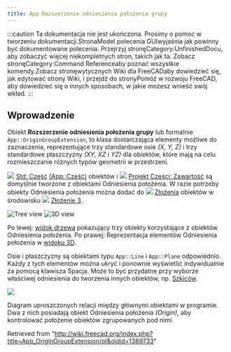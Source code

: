 ```yaml
---
title: App Rozszerzenie odniesienia położenia grupy
---
```


:::caution
Ta dokumentacja nie jest ukończona. Prosimy o pomoc w tworzeniu dokumentacji.StronaModel polecenia GUIwyjaśnia jak powinny być dokumentowane polecenia. Przejrzyj stronęCategory:UnfinishedDocu, aby zobaczyć więcej niekompletnych stron, takich jak ta. Zobacz stronęCategory:Command Referenceaby poznać wszystkie komendy.Zobacz stronęwytycznych Wiki dla FreeCADaby dowiedzieć się, jak edytować strony Wiki, i przejdź do stronyPomóż w rozwoju FreeCAD, aby dowiedzieć się o innych sposobach, w jakie możesz wnieść swój wkład.
:::

## Wprowadzenie

Obiekt **Rozszerzenie odniesienia położenia grupy** lub formalnie `App::OriginGroupExtension`, to klasa dostarczająca elementy możliwe do zaznaczenia, reprezentujące trzy standardowe osie _(X, Y, Z)_ i trzy standardowe płaszczyzny _(XY, XZ i YZ)_ dla obiektów, które mają na celu rozmieszczanie różnych typów geometrii w przestrzeni.

![](/images/Std_Part.svg) [Std: Część](/Std_Part/pl "Std Part/pl") [(App: Część)](/App_Part/pl "App Part/pl") obiektów i
![](/images/PartDesign_Body.svg) [Projekt Części: Zawartość](/PartDesign_Body/pl "PartDesign Body/pl") są domyślnie tworzone z obiektami Odniesienia położenia. W razie potrzeby obiekty Odniesienia położenia można dodać do ![](/images/Assembly_Assembly_Tree.svg) [Złożenia](/Assembly3_CreateAssembly/pl "Assembly3 CreateAssembly/pl") obiektów w środowisku ![](/images/Assembly3_workbench_icon.svg) [Złożenie 3](/Assembly3_Workbench/pl "Assembly3 Workbench/pl").

![Tree view](/images/App_OriginGroupExtension_example.png) ![3D view](/images/App_OriginGroupExtension-02.png)

Po lewej: [widok drzewa](/Tree_view/pl "Tree view/pl") pokazujący trzy obiekty korzystające z obiektów Odniesienia położenia. Po prawej: Reprezentacja elementów Odniesienia położenia w [widoku 3D](/3D_view/pl "3D view/pl").

Osie i płaszczyzny są obiektami typu `App::Line` i `App::Plane` odpowiednio. Każdy z tych elementów można ukryć i ponownie wyświetlić indywidualnie za pomocą klawisza Spacja. Może to być przydatne przy wyborze właściwej odniesienia do tworzenia innych obiektów, np. [Szkiców](/Sketch/pl "Sketch/pl").

![](/images/FreeCAD_core_objects.svg)

Diagram uproszczonych relacji między głównymi obiektami w programie. Dwa z nich posiadają obiekt Odniesienia położenia _(Origin)_, aby kontrolować położenie obiektów zgrupowanych pod nimi.

Retrieved from "<http://wiki.freecad.org/index.php?title=App_OriginGroupExtension/pl&oldid=1389733>"
